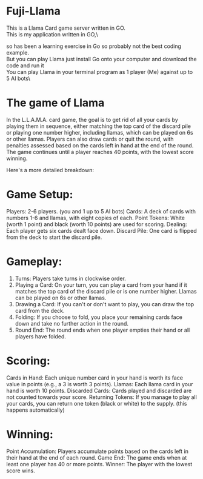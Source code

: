 # Fuji-Llama 
This is a Llama Card game server written in GO.\
This is my application written in GO,\

so has been a learning exercise in Go so probably not the best coding example.\
But you can play Llama just install Go onto your computer and download the code and run it\
You can  play Llama in your terminal program as 1 player (Me) against up to 5 AI bots\

# The game of Llama

In the L.L.A.M.A. card game, the goal is to get rid of all your cards by playing them in sequence,
either matching the top card of the discard pile or playing one number higher,
including llamas, which can be played on 6s or other llamas.
Players can also draw cards or quit the round,
with penalties assessed based on the cards left in hand at the end of the round.
The game continues until a player reaches 40 points, with the lowest score winning.

Here's a more detailed breakdown:
# Game Setup:
Players: 2-6 players. (you and 1 up to 5 AI bots)
Cards: A deck of cards with numbers 1-6 and llamas, with eight copies of each.
Point Tokens: White (worth 1 point) and black (worth 10 points) are used for scoring.
Dealing: Each player gets six cards dealt face down.
Discard Pile: One card is flipped from the deck to start the discard pile.
# Gameplay:
1. Turns:
Players take turns in clockwise order. 
2. Playing a Card:
On your turn, you can play a card from your hand if it matches the top card of the discard pile or is one number higher. Llamas can be played on 6s or other llamas. 
3. Drawing a Card:
If you can't or don't want to play, you can draw the top card from the deck. 
4. Folding:
If you choose to fold, you place your remaining cards face down and take no further action in the round. 
5. Round End:
The round ends when one player empties their hand or all players have folded. 

# Scoring:
Cards in Hand: Each unique number card in your hand is worth its face value in points (e.g., a 3 is worth 3 points).
Llamas: Each llama card in your hand is worth 10 points.
Discarded Cards: Cards played and discarded are not counted towards your score.
Returning Tokens: If you manage to play all your cards, you can return one token (black or white) to the supply.
(this happens automatically) 

# Winning:
Point Accumulation: Players accumulate points based on the cards left in their hand at the end of each round. 
Game End: The game ends when at least one player has 40 or more points. 
Winner: The player with the lowest score wins. 



